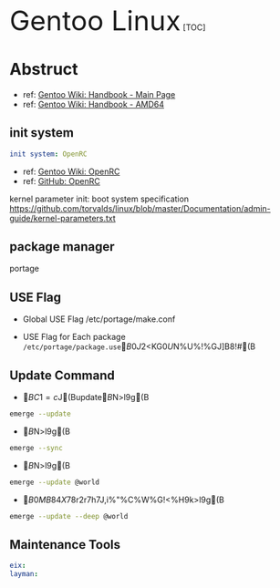 <font size=64>Gentoo Linux</font>
[TOC]

# Abstruct

* ref: [Gentoo Wiki: Handbook - Main Page](https://wiki.gentoo.org/wiki/Handbook:Main_Page)
* ref: [Gentoo Wiki: Handbook - AMD64](https://wiki.gentoo.org/wiki/Handbook:AMD64)

## init system
```yaml
init system: OpenRC
```
* ref: [Gentoo Wiki: OpenRC](https://wiki.gentoo.org/wiki/OpenRC)
* ref: [GitHub: OpenRC](https://github.com/OpenRC/openrc)

kernel parameter
init: boot system specification
https://github.com/torvalds/linux/blob/master/Documentation/admin-guide/kernel-parameters.txt

## package manager
portage


## USE Flag
* Global USE Flag
/etc/portage/make.conf

* USE Flag for Each package
`/etc/portage/package.use`$B0J2<$KG$0U$N%U%!%$%kL>$GJ]B8!#(B

## Update Command
* $BC1=c$J(Bupdate$B$N>l9g(B 
```bash
emerge --update
```
* $B$N>l9g(B
```bash
emerge --sync
```

* $B$N>l9g(B
```bash
emerge --update @world
```

* $B0MB84X78$r2r7h$7$J$,$i%"%C%W%G!<%H$9$k>l9g(B
```bash
emerge --update --deep @world
```

## Maintenance Tools
```yaml
eix: 
layman: 
```



